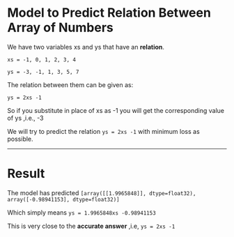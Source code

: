 # Model to Predict Relation Between Array of Numbers

We have two variables xs and ys that have an **relation**.

`xs = -1, 0, 1, 2, 3, 4`

`ys = -3, -1, 1, 3, 5, 7`

The relation between them can be given as:

`ys = 2xs -1`

So if you substitute in place of xs as -1 you will get the corresponding value of ys ,i.e., -3

We will try to predict the relation `ys = 2xs -1` with minimum loss as possible.


-----------------------------------------------------------------

# Result

The model has predicted `[array([[1.9965848]], dtype=float32), array([-0.98941153], dtype=float32)]`

Which simply means `ys = 1.9965848xs -0.98941153`

This is very close to the **accurate answer** ,i.e, `ys = 2xs -1`